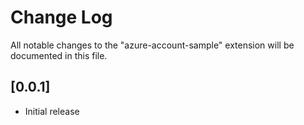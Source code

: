 # Change Log
All notable changes to the "azure-account-sample" extension will be documented in this file.

## [0.0.1]
- Initial release